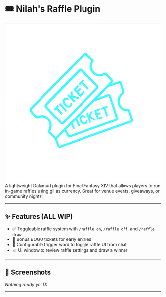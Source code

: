 # 🎟️ Nilah's Raffle Plugin
<img src="raffler.png" alt="Raffler Logo" width="512" height="512">
A lightweight Dalamud plugin for Final Fantasy XIV that allows players to run in-game raffles using gil as currency. Great for venue events, giveaways, or community nights!

---

## ✨ Features (ALL WIP)

- ✅ Toggleable raffle system with `/raffle on`, `/raffle off`, and `/raffle draw`
- 🎁 Bonus BOGO tickets for early entries
- 💬 Configurable trigger word to toggle raffle UI from chat
- 📈 UI window to review raffle settings and draw a winner

---

## 📸 Screenshots

*Nothing ready yet D:*

---



